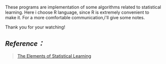 These programs are implementation of some algorithms related to statistical learning.
Here i choose R language, since R is extremely convenient to make it.
For a more comfortable communication,i'll give some notes.  

Thank you for your watching!

*Reference：*
-------------------
>[The Elements of Statistical Learning](http://www-stat.stanford.edu/ElemStatLearn)
